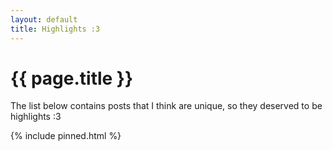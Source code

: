```yaml
---
layout: default
title: Highlights :3
---
```


<h1>{{ page.title }}</h1>
<p>
    The list below contains posts that I think are unique, so they deserved to be highlights :3
</p>

{% include pinned.html %}
